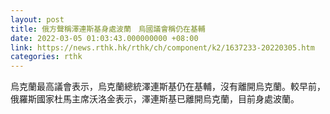 ```yaml
---
layout: post
title: 俄方聲稱澤連斯基身處波蘭　烏國議會稱仍在基輔
date: 2022-03-05 01:03:43.000000000 +08:00
link: https://news.rthk.hk/rthk/ch/component/k2/1637233-20220305.htm
categories: rthk
---
```


烏克蘭最高議會表示，烏克蘭總統澤連斯基仍在基輔，沒有離開烏克蘭。較早前，俄羅斯國家杜馬主席沃洛金表示，澤連斯基已離開烏克蘭，目前身處波蘭。
